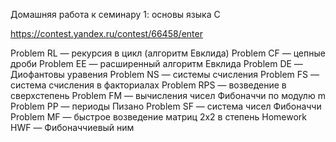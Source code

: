 Домашняя работа к семинару 1: основы языка C

https://contest.yandex.ru/contest/66458/enter

Problem RL — рекурсия в цикл (алгоритм Евклида)
Problem CF — цепные дроби
Problem EE — расширенный алгоритм Евклида
Problem DE — Диофантовы уравения
Problem NS — системы счисления
Problem FS — система счисления в факториалах
Problem RPS — возведение в сверхстепень
Problem FM — вычисления чисел Фибоначчи по модулю m
Problem PP — периоды Пизано
Problem SF — система чисел Фибоначчи
Problem MF — быстрое возведение матриц 2x2 в степень
Homework HWF — Фибоначчиевый ним